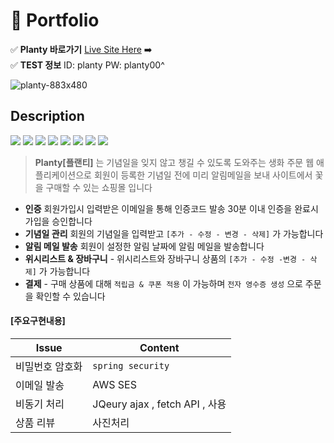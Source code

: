 
# :rocket: Portfolio 
:white_check_mark: **Planty 바로가기** [Live Site Here](http://54.180.95.234:8888/planty) :arrow_right:  
:white_check_mark: **TEST 정보** ID: planty PW: planty00^


![planty-883x480](https://user-images.githubusercontent.com/52145267/112725889-cbde3500-8f5d-11eb-97e9-542380077bd2.gif)



## Description
 <img src="https://img.shields.io/badge/Spring-6DB33F?style=flat-square&logo=Spring&logoColor=white"/> <img src="https://img.shields.io/badge/Java-B1361E?style=flat-square&logo=Java&logoColor=white"/> <img src="https://img.shields.io/badge/JavaScript-FF9900?style=flat-square&logo=JavaScript&logoColor=white"/> <img src="https://img.shields.io/badge/CSS-1572B6?style=flat-square&logo=CSS3&logoColor=white"/> <img src="https://img.shields.io/badge/MySQL-27A1C5?style=flat-square&logo=MySQL&logoColor=white"/> <img src="https://img.shields.io/badge/AWS-333333?style=flat-square&logo=Amazon-AWS&logoColor=white"/> <img src="https://img.shields.io/badge/Ubuntu-FC60A8?style=flat-square&logo=Ubuntu&logoColor=white"/> <img src="https://img.shields.io/badge/Apache Tomcat-9F55FF?style=flat-square&logo=Apache-Tomcat&logoColor=white"/>

> **Planty[플랜티]** 는 기념일을 잊지 않고 챙길 수 있도록 도와주는 생화 주문 웹 애플리케이션으로 
> 회원이 등록한 기념일 전에 미리 알림메일을 보내
> 사이트에서 꽃을 구매할 수 있는 쇼핑몰 입니다 

- **인증** 회원가입시 입력받은 이메일을 통해 인증코드 발송 30분 이내 인증을 완료시 가입을 승인합니다
- **기념일 관리** 회원의 기념일을 입력받고 `[추가 - 수정 - 변경 - 삭제]` 가 가능합니다 
- **알림 메일 발송** 회원이 설정한 알림 날짜에 알림 메일을 발송합니다
- **위시리스트 & 장바구니** - 위시리스트와 장바구니 상품의 `[추가 - 수정 -변경 - 삭제]` 가 가능합니다
- **결제** - 구매 상품에 대해 `적립금 & 쿠폰 적용` 이 가능하며 `전자 영수증 생성` 으로 주문을 확인할 수 있습니다 

#### [주요구현내용]

| Issue | Content |
| ------ | ------ |
| 비밀번호 암호화 | ``` spring security ```|
| 이메일 발송 | AWS SES |
| 비동기 처리 | JQeury ajax , fetch API ,  사용 |
| 상품 리뷰 | 사진처리 |
